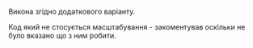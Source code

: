 Викона згідно додаткового варіанту.

Код який не стосується масштабування - закоментував оскільки не було вказано що з ним робити.
